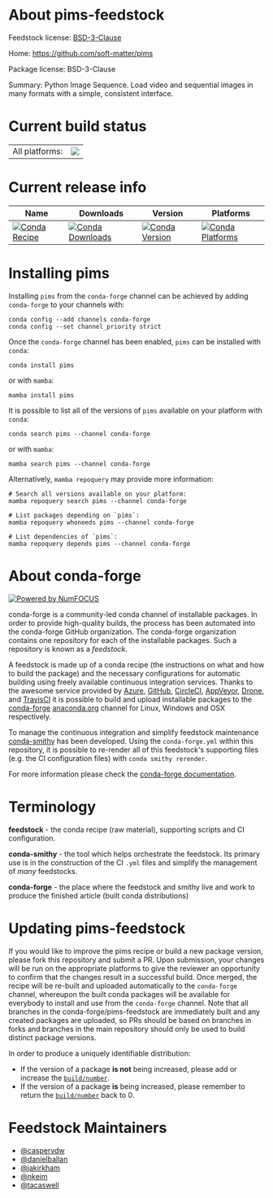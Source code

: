 About pims-feedstock
====================

Feedstock license: [BSD-3-Clause](https://github.com/conda-forge/pims-feedstock/blob/main/LICENSE.txt)

Home: https://github.com/soft-matter/pims

Package license: BSD-3-Clause

Summary: Python Image Sequence. Load video and sequential images in many formats with a simple, consistent interface.


Current build status
====================


<table><tr><td>All platforms:</td>
    <td>
      <a href="https://dev.azure.com/conda-forge/feedstock-builds/_build/latest?definitionId=4075&branchName=main">
        <img src="https://dev.azure.com/conda-forge/feedstock-builds/_apis/build/status/pims-feedstock?branchName=main">
      </a>
    </td>
  </tr>
</table>

Current release info
====================

| Name | Downloads | Version | Platforms |
| --- | --- | --- | --- |
| [![Conda Recipe](https://img.shields.io/badge/recipe-pims-green.svg)](https://anaconda.org/conda-forge/pims) | [![Conda Downloads](https://img.shields.io/conda/dn/conda-forge/pims.svg)](https://anaconda.org/conda-forge/pims) | [![Conda Version](https://img.shields.io/conda/vn/conda-forge/pims.svg)](https://anaconda.org/conda-forge/pims) | [![Conda Platforms](https://img.shields.io/conda/pn/conda-forge/pims.svg)](https://anaconda.org/conda-forge/pims) |

Installing pims
===============

Installing `pims` from the `conda-forge` channel can be achieved by adding `conda-forge` to your channels with:

```
conda config --add channels conda-forge
conda config --set channel_priority strict
```

Once the `conda-forge` channel has been enabled, `pims` can be installed with `conda`:

```
conda install pims
```

or with `mamba`:

```
mamba install pims
```

It is possible to list all of the versions of `pims` available on your platform with `conda`:

```
conda search pims --channel conda-forge
```

or with `mamba`:

```
mamba search pims --channel conda-forge
```

Alternatively, `mamba repoquery` may provide more information:

```
# Search all versions available on your platform:
mamba repoquery search pims --channel conda-forge

# List packages depending on `pims`:
mamba repoquery whoneeds pims --channel conda-forge

# List dependencies of `pims`:
mamba repoquery depends pims --channel conda-forge
```


About conda-forge
=================

[![Powered by
NumFOCUS](https://img.shields.io/badge/powered%20by-NumFOCUS-orange.svg?style=flat&colorA=E1523D&colorB=007D8A)](https://numfocus.org)

conda-forge is a community-led conda channel of installable packages.
In order to provide high-quality builds, the process has been automated into the
conda-forge GitHub organization. The conda-forge organization contains one repository
for each of the installable packages. Such a repository is known as a *feedstock*.

A feedstock is made up of a conda recipe (the instructions on what and how to build
the package) and the necessary configurations for automatic building using freely
available continuous integration services. Thanks to the awesome service provided by
[Azure](https://azure.microsoft.com/en-us/services/devops/), [GitHub](https://github.com/),
[CircleCI](https://circleci.com/), [AppVeyor](https://www.appveyor.com/),
[Drone](https://cloud.drone.io/welcome), and [TravisCI](https://travis-ci.com/)
it is possible to build and upload installable packages to the
[conda-forge](https://anaconda.org/conda-forge) [anaconda.org](https://anaconda.org/)
channel for Linux, Windows and OSX respectively.

To manage the continuous integration and simplify feedstock maintenance
[conda-smithy](https://github.com/conda-forge/conda-smithy) has been developed.
Using the ``conda-forge.yml`` within this repository, it is possible to re-render all of
this feedstock's supporting files (e.g. the CI configuration files) with ``conda smithy rerender``.

For more information please check the [conda-forge documentation](https://conda-forge.org/docs/).

Terminology
===========

**feedstock** - the conda recipe (raw material), supporting scripts and CI configuration.

**conda-smithy** - the tool which helps orchestrate the feedstock.
                   Its primary use is in the construction of the CI ``.yml`` files
                   and simplify the management of *many* feedstocks.

**conda-forge** - the place where the feedstock and smithy live and work to
                  produce the finished article (built conda distributions)


Updating pims-feedstock
=======================

If you would like to improve the pims recipe or build a new
package version, please fork this repository and submit a PR. Upon submission,
your changes will be run on the appropriate platforms to give the reviewer an
opportunity to confirm that the changes result in a successful build. Once
merged, the recipe will be re-built and uploaded automatically to the
`conda-forge` channel, whereupon the built conda packages will be available for
everybody to install and use from the `conda-forge` channel.
Note that all branches in the conda-forge/pims-feedstock are
immediately built and any created packages are uploaded, so PRs should be based
on branches in forks and branches in the main repository should only be used to
build distinct package versions.

In order to produce a uniquely identifiable distribution:
 * If the version of a package **is not** being increased, please add or increase
   the [``build/number``](https://docs.conda.io/projects/conda-build/en/latest/resources/define-metadata.html#build-number-and-string).
 * If the version of a package **is** being increased, please remember to return
   the [``build/number``](https://docs.conda.io/projects/conda-build/en/latest/resources/define-metadata.html#build-number-and-string)
   back to 0.

Feedstock Maintainers
=====================

* [@caspervdw](https://github.com/caspervdw/)
* [@danielballan](https://github.com/danielballan/)
* [@jakirkham](https://github.com/jakirkham/)
* [@nkeim](https://github.com/nkeim/)
* [@tacaswell](https://github.com/tacaswell/)

